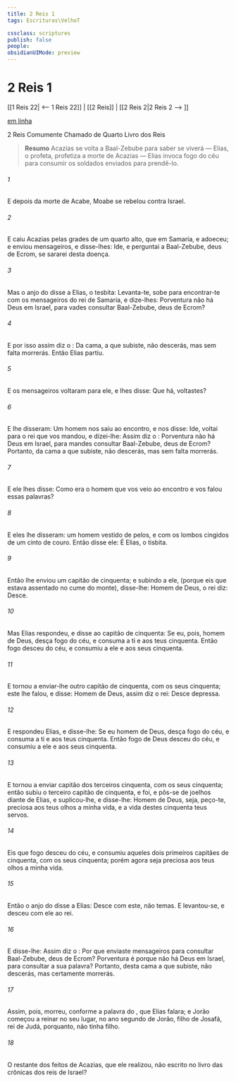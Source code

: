 ```yaml
---
title: 2 Reis 1
tags: Escrituras\VelhoT

cssclass: scriptures
publish: false
people:
obsidianUIMode: preview
---
```


# 2 Reis 1
[[1 Reis 22| <-- 1 Reis 22]] | [[2 Reis]] | [[2 Reis 2|2 Reis 2 --> ]]

[em linha](https://churchofjesuschrist.org/study/scriptures/ot/2-kgs/1?lang=por)

2 Reis
Comumente Chamado de Quarto Livro dos Reis

> __Resumo__
Acazias se volta a Baal-Zebube para saber se viverá — Elias, o profeta, profetiza a morte de Acazias — Elias invoca fogo do céu para consumir os soldados enviados para prendê-lo.

###### 1 
E depois da morte de Acabe, Moabe se rebelou contra Israel.

###### 2 
E caiu Acazias pelas grades de um quarto alto, que  em Samaria, e adoeceu; e enviou mensageiros, e disse-lhes: Ide, e perguntai a Baal-Zebube, deus de Ecrom, se sararei desta doença.

###### 3 
Mas o anjo do  disse a Elias, o tesbita: Levanta-te, sobe para encontrar-te com os mensageiros do rei de Samaria, e dize-lhes: Porventura não há Deus em Israel, para  vades consultar Baal-Zebube, deus de Ecrom?

###### 4 
E por isso assim diz o : Da cama, a que subiste, não descerás, mas sem falta morrerás. Então Elias partiu.

###### 5 
E os mensageiros voltaram para ele, e  lhes disse: Que há,  voltastes?

###### 6 
E  lhe disseram: Um homem nos saiu ao encontro, e nos disse: Ide, voltai para o rei que vos mandou, e dizei-lhe: Assim diz o : Porventura não há Deus em Israel, para  mandes consultar Baal-Zebube, deus de Ecrom? Portanto, da cama a que subiste, não descerás, mas sem falta morrerás.

###### 7 
E ele lhes disse: Como era o homem que vos veio ao encontro e vos falou essas palavras?

###### 8 
E eles lhe disseram:  um homem vestido de pelos, e com os lombos cingidos de um cinto de couro. Então disse ele: É Elias, o tisbita.

###### 9 
Então lhe enviou um capitão de cinquenta; e subindo a ele, (porque eis que estava assentado no cume do monte), disse-lhe: Homem de Deus, o rei diz: Desce.

###### 10 
Mas Elias respondeu, e disse ao capitão de cinquenta: Se eu, pois,  homem de Deus, desça fogo do céu, e consuma a ti e aos teus cinquenta. Então fogo desceu do céu, e consumiu a ele e aos seus cinquenta.

###### 11 
E tornou a enviar-lhe outro capitão de cinquenta, com os seus cinquenta; este lhe falou, e disse: Homem de Deus, assim diz o rei: Desce depressa.

###### 12 
E respondeu Elias, e disse-lhe: Se eu  homem de Deus, desça fogo do céu, e consuma a ti e aos teus cinquenta. Então fogo de Deus desceu do céu, e consumiu a ele e aos seus cinquenta.

###### 13 
E tornou a enviar  capitão dos terceiros cinquenta, com os seus cinquenta; então subiu o terceiro capitão de cinquenta, e foi, e pôs-se de joelhos diante de Elias, e suplicou-lhe, e disse-lhe: Homem de Deus, seja, peço-te, preciosa aos teus olhos a minha vida, e a vida destes cinquenta teus servos.

###### 14 
Eis que fogo desceu do céu, e consumiu aqueles dois primeiros capitães de cinquenta, com os seus cinquenta; porém agora seja preciosa aos teus olhos a minha vida.

###### 15 
Então o anjo do  disse a Elias: Desce com este, não temas. E levantou-se, e desceu com ele ao rei.

###### 16 
E disse-lhe: Assim diz o : Por que enviaste mensageiros para consultar Baal-Zebube, deus de Ecrom? Porventura é porque não há Deus em Israel, para consultar a sua palavra? Portanto, desta cama a que subiste, não descerás, mas certamente morrerás.

###### 17 
Assim, pois, morreu, conforme a palavra do , que Elias falara; e Jorão começou a reinar no seu lugar, no ano segundo de Jorão, filho de Josafá, rei de Judá, porquanto, não tinha filho.

###### 18 
O restante dos feitos de Acazias, que ele realizou,  não  escrito no livro das crônicas dos reis de Israel?


